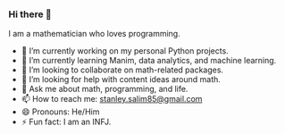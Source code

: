 ### Hi there 👋

I am a mathematician who loves programming.

- 🔭 I’m currently working on my personal Python projects.
- 🌱 I’m currently learning Manim, data analytics, and machine learning.
- 👯 I’m looking to collaborate on math-related packages.
- 🤔 I’m looking for help with content ideas around math.
- 💬 Ask me about math, programming, and life.
- 📫 How to reach me: stanley.salim85@gmail.com
- 😄 Pronouns: He/Him
- ⚡ Fun fact: I am an INFJ.

<!--
**berrystorm/berrystorm** is a ✨ _special_ ✨ repository because its `README.md` (this file) appears on your GitHub profile.

Here are some ideas to get you started:

- 🔭 I’m currently working on ...
- 🌱 I’m currently learning ...
- 👯 I’m looking to collaborate on ...
- 🤔 I’m looking for help with ...
- 💬 Ask me about ...
- 📫 How to reach me: ...
- 😄 Pronouns: ...
- ⚡ Fun fact: ...
-->
